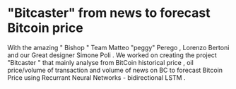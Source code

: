 # "Bitcaster" from news to forecast Bitcoin price
With the amazing " Bishop " Team Matteo "peggy"​ Perego , Lorenzo Bertoni and our Great designer Simone Poli  . We worked on creating the project "Bitcaster " that mainly analyse from BitCoin historical price , oil price/volume of transaction  and volume of news on BC to  forecast Bitcoin Price using Recurrant Neural Networks - bidirectional LSTM .
